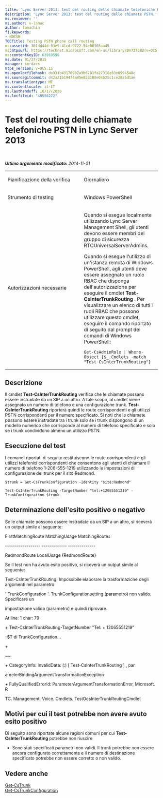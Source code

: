 ```yaml
---
title: 'Lync Server 2013: test del routing delle chiamate telefoniche PSTN'
description: 'Lync Server 2013: test del routing delle chiamate PSTN.'
ms.reviewer: ''
ms.author: v-lanac
author: lanachin
f1.keywords:
- NOCSH
TOCTitle: Testing PSTN phone call routing
ms:assetid: 301dd44d-03e9-41cd-9722-54e00365aa45
ms:mtpsurl: https://technet.microsoft.com/en-us/library/Dn727302(v=OCS.15)
ms:contentKeyID: 63969598
ms.date: 01/27/2015
manager: serdars
mtps_version: v=OCS.15
ms.openlocfilehash: da931b43176932a9b6781fa27318e83e6994548c
ms.sourcegitcommit: d42a21b194f4a45e828188e04b25c1ce28a5d1ae
ms.translationtype: MT
ms.contentlocale: it-IT
ms.lasthandoff: 10/17/2020
ms.locfileid: "48556272"
---
```

# <a name="testing-pstn-phone-call-routing-in-lync-server-2013"></a>Test del routing delle chiamate telefoniche PSTN in Lync Server 2013

<div data-xmlns="http://www.w3.org/1999/xhtml">

<div class="topic" data-xmlns="http://www.w3.org/1999/xhtml" data-msxsl="urn:schemas-microsoft-com:xslt" data-cs="https://msdn.microsoft.com/">

<div data-asp="https://msdn2.microsoft.com/asp">



</div>

<div id="mainSection">

<div id="mainBody">

<span> </span>

_**Ultimo argomento modificato:** 2014-11-01_


<table>
<colgroup>
<col style="width: 50%" />
<col style="width: 50%" />
</colgroup>
<tbody>
<tr class="odd">
<td><p>Pianificazione della verifica</p></td>
<td><p>Giornaliero</p></td>
</tr>
<tr class="even">
<td><p>Strumento di testing</p></td>
<td><p>Windows PowerShell</p></td>
</tr>
<tr class="odd">
<td><p>Autorizzazioni necessarie</p></td>
<td><p>Quando si esegue localmente utilizzando Lync Server Management Shell, gli utenti devono essere membri del gruppo di sicurezza RTCUniversalServerAdmins.</p>
<p>Quando si esegue l'utilizzo di un'istanza remota di Windows PowerShell, agli utenti deve essere assegnato un ruolo RBAC che disponga dell'autorizzazione per eseguire il cmdlet <strong>Test-CsInterTrunkRouting</strong> . Per visualizzare un elenco di tutti i ruoli RBAC che possono utilizzare questo cmdlet, eseguire il comando riportato di seguito dal prompt dei comandi di Windows PowerShell:</p>
<pre><code>Get-CsAdminRole | Where-Object {$_.Cmdlets -match &quot;Test-CsInterTrunkRouting&quot;}</code></pre></td>
</tr>
</tbody>
</table>


<div>

## <a name="description"></a>Descrizione

Il cmdlet **Test-CsInterTrunkRouting** verifica che le chiamate possano essere instradate da un SIP a un altro. A tale scopo, al cmdlet viene assegnato un numero di telefono e una configurazione trunk. **Test-CsInterTrunkRouting** riporterà quindi le route corrispondenti e gli utilizzi PSTN corrispondenti per il numero specificato. Si noti che le chiamate possono essere instradate tra i trunk solo se i trunk dispongono di un modello numerico che corrisponde al numero di telefono specificato e solo se i trunk condividono almeno un utilizzo PSTN.

</div>

<div>

## <a name="running-the-test"></a>Esecuzione del test

I comandi riportati di seguito restituiscono le route corrispondenti e gli utilizzi telefonici corrispondenti che consentono agli utenti di chiamare il numero di telefono 1-206-555-1219 utilizzando le impostazioni di configurazione del trunk per il sito Redmond.

    $trunk = Get-CsTrunkConfiguration -Identity "site:Redmond"
    
    Test-CsInterTrunkRouting -TargetNumber "tel:+12065551219" -TrunkConfiguration $trunk

</div>

<div>

## <a name="determining-success-or-failure"></a>Determinazione dell'esito positivo o negativo

Se le chiamate possono essere instradate da un SIP a un altro, si riceverà un output simile al seguente:

FirstMatchingRoute MatchingUsage MatchingRoutes

\------------------ ------------- --------------

RedmondRoute LocalUsage {RedmondRoute}

Se il test non ha avuto esito positivo, si riceverà un output simile al seguente:

Test-CsInterTrunkRouting: Impossibile elaborare la trasformazione degli argomenti nel parametro

' TrunkConfiguration '. TrunkConfigurationsetting (parametro) non valido. Specificare un

impostazione valida (parametro) e quindi riprovare.

At line: 1 char: 79

\+ Test-CsInterTrunkRouting-TargetNumber "Tel: + 12065551219"

\-$T di TrunkConfiguration...

\+

~~

\+ CategoryInfo: InvalidData: (:) \[ Test-CsInterTrunkRouting \] , par

ameterBindingArgumentTransformationException

\+ FullyQualifiedErrorId: ParameterArgumentTransformationError, Microsoft. R

TC. Management. Voice. Cmdlets. TestOcsInterTrunkRoutingCmdlet

</div>

<div>

## <a name="reasons-why-the-test-might-have-failed"></a>Motivi per cui il test potrebbe non avere avuto esito positivo

Di seguito sono riportate alcune ragioni comuni per cui **Test-CsInterTrunkRouting** potrebbe non riuscire:

  - Sono stati specificati parametri non validi. Il trunk potrebbe non essere ancora configurato correttamente e il numero di destinazione specificato potrebbe non essere corretto o non valido.

</div>

<div>

## <a name="see-also"></a>Vedere anche


[Get-CsTrunk](https://docs.microsoft.com/powershell/module/skype/Get-CsTrunk)  
[Get-CsTrunkConfiguration](https://docs.microsoft.com/powershell/module/skype/Get-CsTrunkConfiguration)  
  

</div>

</div>

<span> </span>

</div>

</div>

</div>

